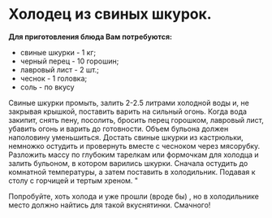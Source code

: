 # Холодец из свиных шкурок.
**Для приготовления блюда Вам потребуются:**

- свиные шкурки - 1 кг;
- черный перец - 10 горошин;
- лавровый лист - 2 шт.;
- чеснок - 1 головка;
- соль - по вкусу

Свиные шкурки промыть, залить 2-2.5 литрами холодной воды и, не закрывая крышкой, поставить варить на сильный огонь. Когда вода закипит, снять пену, посолить, бросить перец горошком, лавровый лист, убавить огонь и варить до готовности. Объем бульона должен наполовину уменьшиться. Достать свиные шкурки из кастрюльки, немножко остудить и провернуть вместе с чесноком через мясорубку. Разложить массу по глубоким тарелкам или формочкам для холодца и залить бульоном, в котором варились шкурки. Сначала остудить до комнатной температуры, а затем поставить в холодильник. Подавая к столу с горчицей и тертым хреном. "

Попробуйте, хоть холода и уже прошли (вроде бы) , но в холодильнике место должно найтись для такой вкуснятинки. Смачного!
